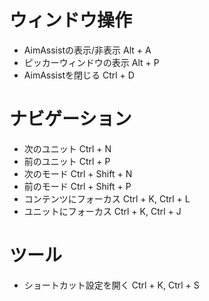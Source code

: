 ﻿# ウィンドウ操作
- AimAssistの表示/非表示  Alt + A
- ピッカーウィンドウの表示  Alt + P
- AimAssistを閉じる  Ctrl + D

# ナビゲーション
- 次のユニット  Ctrl + N
- 前のユニット  Ctrl + P
- 次のモード  Ctrl + Shift + N
- 前のモード  Ctrl + Shift + P
- コンテンツにフォーカス  Ctrl + K, Ctrl + L
- ユニットにフォーカス  Ctrl + K, Ctrl + J

# ツール
- ショートカット設定を開く  Ctrl + K, Ctrl + S


